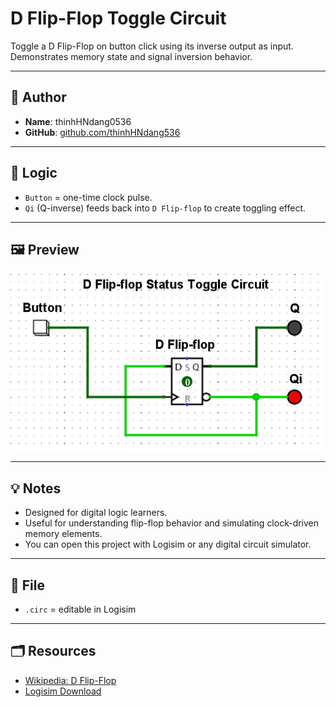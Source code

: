# D Flip-Flop Toggle Circuit

Toggle a D Flip-Flop on button click using its inverse output as input. Demonstrates memory state and signal inversion behavior.

---

## 📌 Author

- **Name**: thinhHNdang0536  
- **GitHub**: [github.com/thinhHNdang536](https://github.com/thinhHNdang536)

---

## 🔁 Logic
- `Button` = one-time clock pulse.
- `Qi` (Q-inverse) feeds back into `D Flip-flop` to create toggling effect.

---

## 🖼 Preview
![Circuit Diagram](./d_flipflop_toggle.png)

---

## 💡 Notes

- Designed for digital logic learners.
- Useful for understanding flip-flop behavior and simulating clock-driven memory elements.
- You can open this project with Logisim or any digital circuit simulator.

---

## 📁 File
- `.circ` = editable in Logisim

---

## 🗂 Resources

- [Wikipedia: D Flip-Flop](https://en.wikipedia.org/wiki/Flip-flop_(electronics)#D_flip-flop)
- [Logisim Download](https://github.com/logisim-evolution/logisim-evolution)
